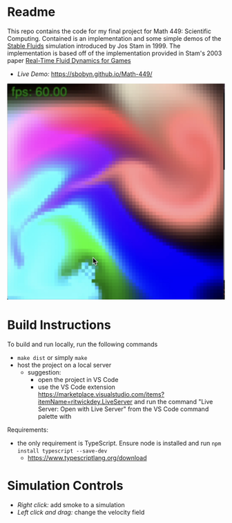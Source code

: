 # Readme

This repo contains the code for my final project for Math 449: Scientific Computing.
Contained is an implementation and some simple demos of the [Stable Fluids](https://pages.cs.wisc.edu/~chaol/data/cs777/stam-stable_fluids.pdf) simulation introduced by Jos Stam in 1999.
The implementation is based off of the implementation provided in Stam's 2003 paper [Real-Time Fluid Dynamics for Games](http://graphics.cs.cmu.edu/nsp/course/15-464/Fall09/papers/StamFluidforGames.pdf)

- _Live Demo:_ https://sbobyn.github.io/Math-449/

![](./rgb-screenshot.png)

# Build Instructions

To build and run locally, run the following commands

- `make dist` or simply `make`
- host the project on a local server
  - suggestion:
    - open the project in VS Code
    - use the VS Code extension https://marketplace.visualstudio.com/items?itemName=ritwickdey.LiveServer and run the command "Live Server: Open with Live Server" from the VS Code command palette with

Requirements:

- the only requirement is TypeScript. Ensure node is installed and run `npm install typescript --save-dev`
  - https://www.typescriptlang.org/download

# Simulation Controls

- _Right click:_ add smoke to a simulation
- _Left click and drag:_ change the velocity field
